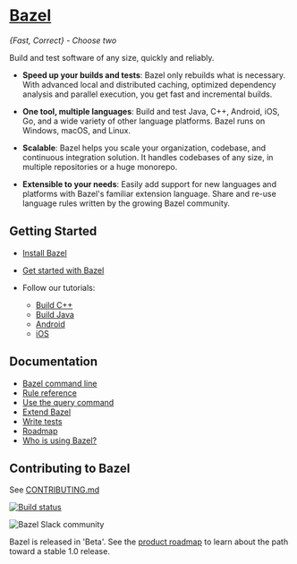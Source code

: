 # [Bazel](https://bazel.build)

*{Fast, Correct} - Choose two*

Build and test software of any size, quickly and reliably.

* **Speed up your builds and tests**:
  Bazel only rebuilds what is necessary.
  With advanced local and distributed caching, optimized dependency analysis and
  parallel execution, you get fast and incremental builds.

* **One tool, multiple languages**: Build and test Java, C++, Android, iOS, Go,
  and a wide variety of other language platforms. Bazel runs on Windows, macOS,
  and Linux.

* **Scalable**: Bazel helps you scale your organization, codebase, and
  continuous integration solution. It handles codebases of any size, in multiple
  repositories or a huge monorepo.

* **Extensible to your needs**: Easily add support for new languages and
  platforms with Bazel's familiar extension language. Share and re-use language
  rules written by the growing Bazel community.

## Getting Started

  * [Install Bazel](https://docs.bazel.build/install.html)
  * [Get started with Bazel](https://docs.bazel.build/getting-started.html)
  * Follow our tutorials:

    - [Build C++](https://docs.bazel.build/tutorial/cpp.html)
    - [Build Java](https://docs.bazel.build/tutorial/java.html)
    - [Android](https://docs.bazel.build/tutorial/android-app.html)
    - [iOS](https://docs.bazel.build/tutorial/ios-app.html)

## Documentation

  * [Bazel command line](https://docs.bazel.build/user-manual.html)
  * [Rule reference](https://docs.bazel.build/be/overview.html)
  * [Use the query command](https://docs.bazel.build/query.html)
  * [Extend Bazel](https://docs.bazel.build/skylark/concepts.html)
  * [Write tests](https://docs.bazel.build/test-encyclopedia.html)
  * [Roadmap](https://bazel.build/roadmap.html)
  * [Who is using Bazel?](https://github.com/bazelbuild/bazel/wiki/Bazel-Users)

## Contributing to Bazel

See [CONTRIBUTING.md](CONTRIBUTING.md)

[![Build status](https://badge.buildkite.com/1fd282f8ad98c3fb10758a821e5313576356709dd7d11e9618.svg?status=master)](https://ci.bazel.build)

<img alt="Bazel Slack community" src="https://slack.bazel.build/badge.svg">

Bazel is released in 'Beta'.
See the [product roadmap](https://bazel.build/roadmap.html) to learn about the
path toward a stable 1.0 release.
